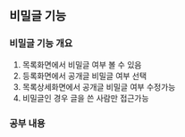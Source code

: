## 비밀글 기능
### 비밀글 기능 개요
1. 목록화면에서 비밀글 여부 볼 수 있음
2. 등록화면에서 공개글 비밀글 여부 선택
3. 목록상세화면에서 공개글 비밀글 여부 수정가능
4. 비밀글인 경우 글을 쓴 사람만 접근가능

### 공부 내용